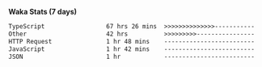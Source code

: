 
<b>Waka Stats (7 days)</b>

<!--START_SECTION:waka-->

```txt
TypeScript                 67 hrs 26 mins  >>>>>>>>>>>>>>-----------   57.42 %
Other                      42 hrs          >>>>>>>>>----------------   35.77 %
HTTP Request               1 hr 48 mins    -------------------------   01.54 %
JavaScript                 1 hr 42 mins    -------------------------   01.46 %
JSON                       1 hr            -------------------------   00.86 %
```

<!--END_SECTION:waka-->
